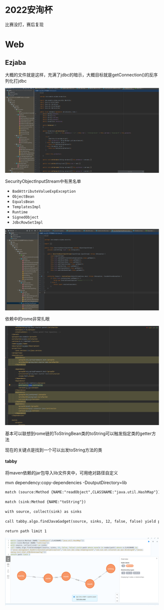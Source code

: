 # 2022安洵杯

比赛没打，赛后复现

# Web

## Ezjaba

大概的文件就是这样，充满了jdbc的暗示，大概目标就是getConnection()的反序列化打jdbc

![Untitled](attachments/Untitled%2036.png)

SecurityObjectInputStream中有黑名单

- `BadAttributeValueExpException`
- `ObjectBean`
- `EqualsBean`
- `TemplatesImpl`
- `Runtime`
- `SignedObject`
- `JdbcRowSetImpl`

![Untitled](attachments/Untitled%201%206.png)

依赖中的rome非常扎眼

![Untitled](attachments/Untitled%202%206.png)

基本可以联想到rome链的ToStringBean类的toString可以触发指定类的getter方法

现在的关键点是找到一个可以出发toString方法的类

#### tabby

将maven依赖的jar包导入lib文件夹中，可用绝对路径自定义

mvn dependency:copy-dependencies -DoutputDirectory=lib


```
match (source:Method {NAME:"readObject",CLASSNAME:"java.util.HashMap"})

match (sink:Method {NAME:"toString"})

with source, collect(sink) as sinks

call tabby.algo.findJavaGadget(source, sinks, 12, false, false) yield path where none(n in nodes(path) where n.CLASSNAME in ["javax.management.BadAttributeValueExpException","com.sun.jmx.snmp.SnmpEngineId","com.sun.xml.internal.ws.api.BindingID","javax.swing.text.html.HTML$UnknownTag"])

return path limit 1
```

![](attachments/Pasted%20image%2020230521021355.png)